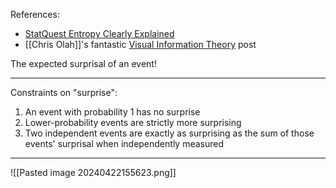References: 
- [StatQuest Entropy Clearly Explained](https://www.youtube.com/watch?v=YtebGVx-Fxw&t=1s)
- [[Chris Olah]]'s fantastic [Visual Information Theory](https://colah.github.io/posts/2015-09-Visual-Information/) post

The expected surprisal of an event!

----
Constraints on "surprise":
1. An event with probability 1 has no surprise
2. Lower-probability events are strictly more surprising
3. Two independent events are exactly as surprising as the sum of those events' surprisal when independently measured
----

![[Pasted image 20240422155623.png]]
